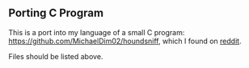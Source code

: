 ## Porting C Program

This is a port into my language of a small C program: https://github.com/MichaelDim02/houndsniff, which I found on [reddit](https://www.reddit.com/r/C_Programming/comments/kowj1i/i_wrote_a_hash_identification_tool_in_c/).

Files should be listed above.

